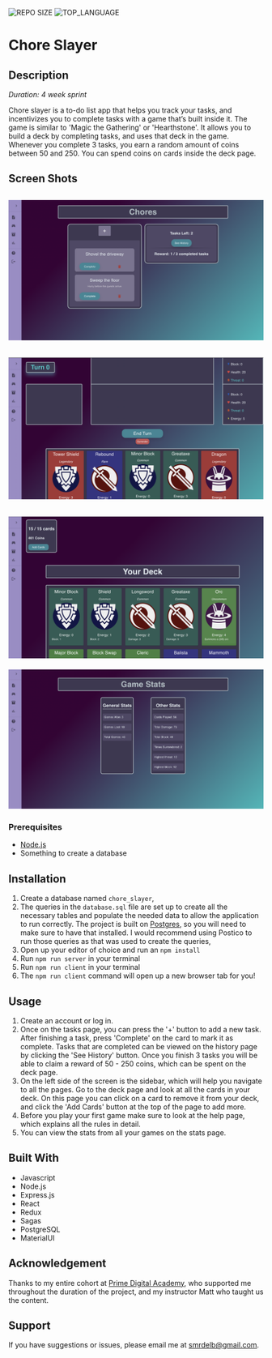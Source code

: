 ![REPO SIZE](https://img.shields.io/github/repo-size/scottbromander/the_marketplace.svg?style=flat-square)
![TOP_LANGUAGE](https://img.shields.io/github/languages/top/scottbromander/the_marketplace.svg?style=flat-square)

# Chore Slayer

## Description

_Duration: 4 week sprint_

Chore slayer is a to-do list app that helps you track your tasks, and incentivizes you to complete tasks with a game that’s built inside it. The game is similar to 'Magic the Gathering' or 'Hearthstone'. It allows you to build a deck by completing tasks, and uses that deck in the game. Whenever you complete 3 tasks, you earn a random amount of coins between 50 and 250. You can spend coins on cards inside the deck page. 


## Screen Shots

![pic_1](./public/pic_1.png)
----
![pic_2](./public/pic_2.png)
----
![pic_3](./public/pic_3.png)
----
![pic_4](./public/pic_4.png)

### Prerequisites

- [Node.js](https://nodejs.org/en/)
- Something to create a database

## Installation

1. Create a database named `chore_slayer`,
2. The queries in the `database.sql` file are set up to create all the necessary tables and populate the needed data to allow the application to run correctly. The project is built on [Postgres](https://www.postgresql.org/download/), so you will need to make sure to have that installed. I would recommend using Postico to run those queries as that was used to create the queries, 
3. Open up your editor of choice and run an `npm install`
4. Run `npm run server` in your terminal
5. Run `npm run client` in your terminal
6. The `npm run client` command will open up a new browser tab for you!

## Usage

1. Create an account or log in.
2. Once on the tasks page, you can press the '+' button to add a new task. After finishing a task, press 'Complete' on the card to mark it as complete. Tasks that are completed can be viewed on the history page by clicking the 'See History' button. Once you finish 3 tasks you will be able to claim a reward of 50 - 250 coins, which can be spent on the deck page.
3. On the left side of the screen is the sidebar, which will help you navigate to all the pages. Go to the deck page and look at all the cards in your deck. On this page you can click on a card to remove it from your deck, and click the 'Add Cards' button at the top of the page to add more.
4. Before you play your first game make sure to look at the help page, which explains all the rules in detail.
5. You can view the stats from all your games on the stats page. 

## Built With

- Javascript
- Node.js
- Express.js
- React
- Redux
- Sagas
- PostgreSQL
- MaterialUI

## Acknowledgement
Thanks to my entire cohort at [Prime Digital Academy](www.primeacademy.io), who supported me throughout the duration of the project, and my instructor Matt who taught us the content.

## Support
If you have suggestions or issues, please email me at smrdelb@gmail.com.
